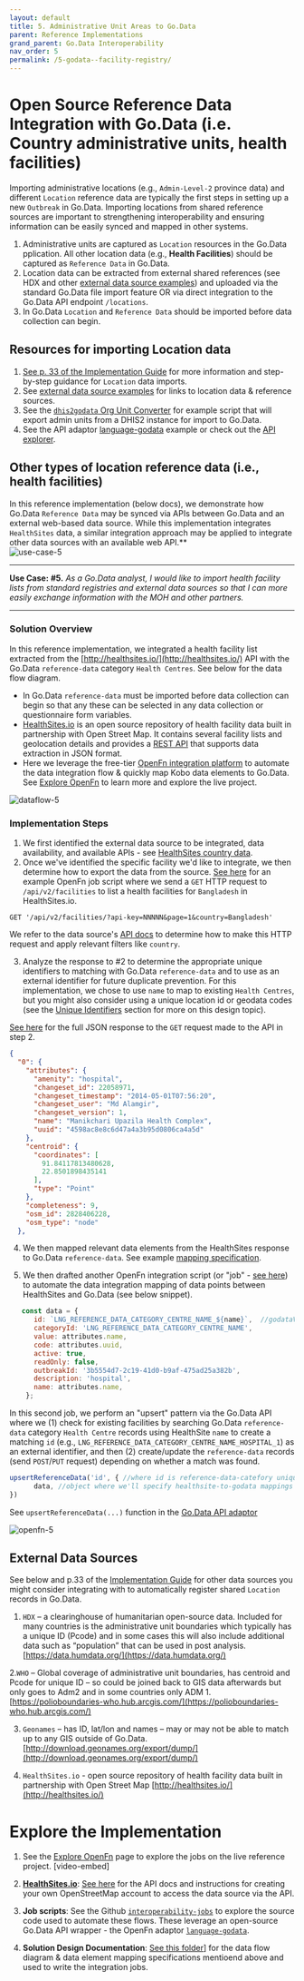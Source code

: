 ```yaml
---
layout: default
title: 5. Administrative Unit Areas to Go.Data
parent: Reference Implementations
grand_parent: Go.Data Interoperability
nav_order: 5
permalink: /5-godata--facility-registry/
---
```

#  Open Source Reference Data Integration with Go.Data (i.e. Country administrative units, health facilities)
Importing administrative locations (e.g., `Admin-Level-2` province data) and different `Location` reference data are typically the first steps in setting up a 
new `Outbreak` in Go.Data. Importing locations from shared reference sources are important to strengthening interoperability and ensuring information can be easily synced and mapped in other systems. 
1. Administrative units are captured as `Location` resources in the Go.Data pplication. All other location data (e.g., **Health Facilities**) should be captured as `Reference Data` in Go.Data. 
2. Location data can be extracted from external shared references (see HDX and other [external data source examples](#external-data-sources)) and uploaded via the standard Go.Data file import feature OR via direct integration to the Go.Data API endpoint `/locations`. 
3. In Go.Data `Location` and `Reference Data` should be imported before data collection can begin.

## Resources for importing Location data 
1. [See p. 33 of the Implementation Guide](https://community-godata.who.int/page/documents) for more information and step-by-step guidance for `Location` data imports. 
2. See [external data source examples](#external-data-sources) for links to location data & reference sources. 
3. See the [`dhis2godata` Org Unit Converter](https://github.com/WorldHealthOrganization/godata/tree/master/dhis2togodata/dhis2godata_org_unit_converter) for example script that will export admin units from a DHIS2 instance for import to Go.Data. 
4. See the API adaptor [language-godata](https://github.com/WorldHealthOrganization/language-godata/blob/master/src/Adaptor.js#L607-L644) example or check out the [API explorer](https://github.com/WorldHealthOrganization/godata/api-docs). 
 
## Other types of location reference data (i.e., health facilities)
In this reference implementation (below docs), we demonstrate how Go.Data `Reference Data` may be synced via APIs between Go.Data and an external web-based data source. While this implementation integrates `HealthSites` data, a similar integration approach may be applied to integrate other data sources with an available web API.**  
![use-case-5](../assets/use-case-5.png)

---
**Use Case:**
**#5.** _As a Go.Data analyst, I would like to import health facility lists from standard registries and external data sources so that I can more 
easily exchange information with the MOH and other partners._

---
### Solution Overview 
In this reference implementation, we integrated a health facility list extracted from the [http://healthsites.io/](http://healthsites.io/) API with the Go.Data `reference-data` category `Health Centres`. See below for the data flow diagram. 
- In Go.Data `reference-data` must be imported before data collection can begin so that any these can be selected in any data collection or questionnaire form variables. 
- [HealthSites.io](http://healthsites.io/) is an open source repository of health facility data built in partnership with Open Street Map. It contains several facility lists and geolocation details and provides a [REST API](https://github.com/healthsites/healthsites/wiki/API) that supports data extraction in JSON format. 
- Here we leverage the free-tier [OpenFn integration platform](https://docs.openfn.org/) to automate the data integration flow & quickly map Kobo data elements to Go.Data. See [Explore OpenFn](https://github.com/WorldHealthOrganization/godata/explore-openfn) to learn more and explore the live project. 

![dataflow-5](../assets/io-use-case-5.png)
### Implementation Steps
1. We first identified the external data source to be integrated, data availability, and available APIs - see [HealthSites country data](https://healthsites.io/#country-data). 
2. Once we've identified the specific facility we'd like to integrate, we then determine how to export the data from the source. [See here](https://github.com/WorldHealthOrganization/godata/blob/master/interoperability-jobs/5a-GETHealthSitesData.js) for an example OpenFn job script where we send a `GET` HTTP request to `/api/v2/facilities` to list a health facilities for `Bangladesh` in HealthSites.io.
```
GET '/api/v2/facilities/?api-key=NNNNN&page=1&country=Bangladesh'
```
We refer to the data source's [API docs](https://healthsites.io/api/docs/) to determine how to make this HTTP request and apply relevant filters like `country`. 

3. Analyze the response to #2 to determine the appropriate unique identifiers to matching with Go.Data `reference-data` and to use as an external identifier for future duplicate prevention. For this implementation, we chose to use `name` to map to existing `Health Centres`, but you might also consider using a unique location id or geodata codes (see the [Unique Identifiers](http://worldhealthorganization.github.io/godata/unique-identifiers) section for more on this design topic). 

[See here](https://github.com/WorldHealthOrganization/godata/blob/docs-toolkit/interoperability-jobs/sampleData/bangladeshHealthSites.json) for the full JSON response to the `GET` request made to the API in step 2. 
```.json
{
  "0": {
    "attributes": {
      "amenity": "hospital",
      "changeset_id": 22058971,
      "changeset_timestamp": "2014-05-01T07:56:20",
      "changeset_user": "Md Alamgir",
      "changeset_version": 1,
      "name": "Manikchari Upazila Health Complex",
      "uuid": "4598ac8e8c6d47a4a3b95d0806ca4a5d"
    },
    "centroid": {
      "coordinates": [
        91.84117813480628,
        22.8501898435141
      ],
      "type": "Point"
    },
    "completeness": 9,
    "osm_id": 2828406228,
    "osm_type": "node"
  },
```
4. We then mapped relevant data elements from the HealthSites response to Go.Data `reference-data`. See example [mapping specification](https://docs.google.com/spreadsheets/d/1SNx5wB818ikveaVhHqW9c4N05leL1WGZulsdC_BJj70/edit#gid=1783114713). 

5. We then drafted another OpenFn integration script (or "job" - [see here](https://github.com/WorldHealthOrganization/godata/blob/docs-toolkit/interoperability-jobs/5-uploadHealthSites.js)) to automate the data integration mapping of data points between HealthSites and Go.Data (see below snippet). 
```js 
   const data = {
      id: `LNG_REFERENCE_DATA_CATEGORY_CENTRE_NAME_${name}`,  //godataVariable: sourceValue,
      categoryId: 'LNG_REFERENCE_DATA_CATEGORY_CENTRE_NAME',
      value: attributes.name,
      code: attributes.uuid,
      active: true,
      readOnly: false,
      outbreakId: '3b5554d7-2c19-41d0-b9af-475ad25a382b',
      description: 'hospital',
      name: attributes.name,
    };
```
In this second job, we perform an "upsert" pattern via the Go.Data API where we (1) check for existing facilities by searching Go.Data `reference-data` category `Health Centre` records using HealthSite `name` to create a matching `id` (e.g., `LNG_REFERENCE_DATA_CATEGORY_CENTRE_NAME_HOSPITAL_1`) as an external identifier, and then (2) create/update the `reference-data` records (send `POST`/`PUT` request) depending on whether a match was found. 
```js
upsertReferenceData('id', { //where id is reference-data-catefory unique identifier
      data, //object where we'll specify healthsite-to-godata mappings
})
```

See `upsertReferenceData(...)` function in the [Go.Data API adaptor](https://github.com/WorldHealthOrganization/language-godata/)

![openfn-5](../assets/openfn-5.png)

## External Data Sources
See below and p.33 of the [Implementation Guide](https://community-godata.who.int/page/documents) for other data sources you might consider integrating with to automatically register shared `Location` records in Go.Data. 
1. `HDX` – a clearinghouse of humanitarian open-source data. Included for many countries is the administrative unit boundaries which typically has a unique ID (Pcode) and in some cases this will also include additional data such as “population” that can be used in post analysis.
[https://data.humdata.org/](https://data.humdata.org/)

2.`WHO` – Global coverage of administrative unit boundaries, has centroid and Pcode for unique ID – so could be joined back to GIS data afterwards but only goes to Adm2 and in some countries only ADM 1.
[https://polioboundaries-who.hub.arcgis.com/](https://polioboundaries-who.hub.arcgis.com/)

3. `Geonames` – has ID, lat/lon and names – may or may not be able to match up to any GIS outside of Go.Data.
[http://download.geonames.org/export/dump/](http://download.geonames.org/export/dump/)

4. `HealthSites.io` - open source repository of health facility data built in partnership with Open Street Map [http://healthsites.io/](http://healthsites.io/)

# Explore the Implementation
1. See the [Explore OpenFn](https://worldhealthorganization.github.io/godata/explore-openfn/) page to explore the jobs on the live reference project. 
[video-embed]

2. **[HealthSites.io](https://healthsites.io/)**: [See here](https://github.com/healthsites/healthsites/wiki/API) for the API docs and instructions for creating your own OpenStreetMap account to access the data source via the API. 

3. **Job scripts**: See the Github [`interoperability-jobs`](https://github.com/WorldHealthOrganization/godata/tree/master/interoperability-jobs) to explore the source code used to automate these flows. These leverage an open-source Go.Data API wrapper - the OpenFn adaptor [`language-godata`](https://github.com/WorldHealthOrganization/godata/). 

4. **Solution Design Documentation**: [See this folder](https://drive.google.com/drive/folders/1qL3el6F2obdmtu2QKgcWYoXWsqBkhtII)] for the data flow diagram & data element mapping specifications mentioend above and used to write the integration jobs. 


